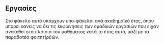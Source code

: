 ## Εργασίες

Στο φάκελο αυτό υπάρχουν υπο-φάκελοι ανά ακαδημαϊκό έτος, όπου μπορεί κανείς να δει τις εκφωνήσεις των ομαδικών εργασιών που είχαν ανατεθεί στα πλαίσια του μαθήματος κατά το έτος αυτό, μαζί με τα παραδοτέα φοιτητ(ρι)ών.
